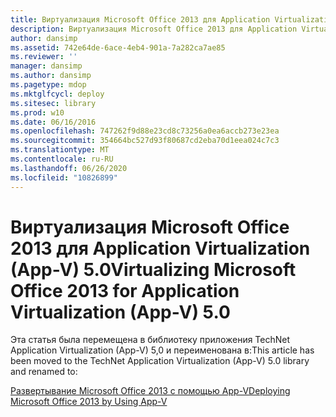 ```yaml
---
title: Виртуализация Microsoft Office 2013 для Application Virtualization (App-V) 5.0
description: Виртуализация Microsoft Office 2013 для Application Virtualization (App-V) 5.0
author: dansimp
ms.assetid: 742e64de-6ace-4eb4-901a-7a282ca7ae85
ms.reviewer: ''
manager: dansimp
ms.author: dansimp
ms.pagetype: mdop
ms.mktglfcycl: deploy
ms.sitesec: library
ms.prod: w10
ms.date: 06/16/2016
ms.openlocfilehash: 747262f9d88e23cd8c73256a0ea6accb273e23ea
ms.sourcegitcommit: 354664bc527d93f80687cd2eba70d1eea024c7c3
ms.translationtype: MT
ms.contentlocale: ru-RU
ms.lasthandoff: 06/26/2020
ms.locfileid: "10826899"
---
```

# <span data-ttu-id="512ea-103">Виртуализация Microsoft Office 2013 для Application Virtualization (App-V) 5.0</span><span class="sxs-lookup"><span data-stu-id="512ea-103">Virtualizing Microsoft Office 2013 for Application Virtualization (App-V) 5.0</span></span>


<span data-ttu-id="512ea-104">Эта статья была перемещена в библиотеку приложения TechNet Application Virtualization (App-V) 5,0 и переименована в:</span><span class="sxs-lookup"><span data-stu-id="512ea-104">This article has been moved to the TechNet Application Virtualization (App-V) 5.0 library and renamed to:</span></span>

[<span data-ttu-id="512ea-105">Развертывание Microsoft Office 2013 с помощью App-V</span><span class="sxs-lookup"><span data-stu-id="512ea-105">Deploying Microsoft Office 2013 by Using App-V</span></span>](../appv-v5/deploying-microsoft-office-2013-by-using-app-v.md)

 

 





